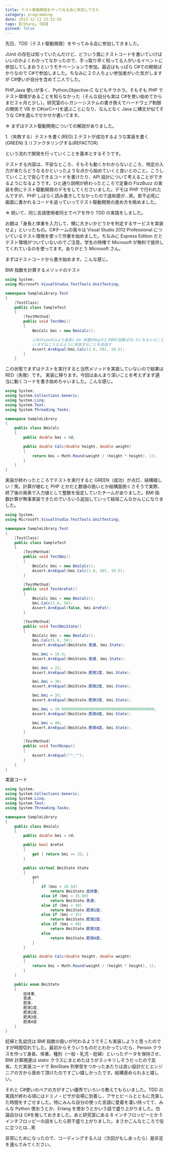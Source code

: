 ```yaml
---
title: テスト駆動開発をやってみる会に参加してきた
category: programming
date: 2013-12-13 23:52:58
tags: [CSharp, TDD]
pinned: false
---
```


先日、TDD（テスト駆動開発）をやってみる会に参加してきました。

JUnit の存在は知っていたんだけど、どういう風にテストコードを書いていけばいいのかよくわかってなかったので、手っ取り早く知ってる人がいるイベントに参加してしまおうというモチベーションで参加。最近はもっぱら C#での開発ばかりなので C#で参加しました。ちなみに２０人ちょい参加者がいた気がしますが C#使いが自分を含めて二人でした。

PHP,Java 使いが多く、Python,Objective-C などもチラホラ。そもそも PHP でテスト環境があることを知らなかった（そんな自分も実は C#を使い始めてからまだ２ヶ月と少し）。研究室のレガシーシステムの書き換えでハードウェア制御の関係で VB か C#(orC++)を選ぶことになり、なんとなく Java に構文が似てそうな C#を選んでせかせか書いてます。

☆ まずはテスト駆動開発についての解説がありました。

1.（失敗する）テストを書く(RED) 2.テストが成功するような実装を書く(GREEN) 3.リファクタリングする(REFACTOR)

という流れで開発を行っていくことを基本とするそうです。

テストする内容は、不安なところ、そもそも動くかわからないところ、特定の入力が来たらどうなるかといったような点から始めていくと良いとのこと。こうしていくことで安心できるコードを書けたり、API 設計について考えることができるようになるようです。ひと通り説明が終わったところで定番の FizzBuzz の実装を例にテスト駆動開発のデモをしてくださいました。デモは PHP で行われたんですが、PHP しばらく読み書きしてなかったので違和感が...笑。若干必死に画面に書かれるコードを追っていってテスト駆動開発の進め方を眺めました。

☆ 続いて、同じ言語使用者同士でペアを作り TDD の実践をしました。

お題は「身長と体重を入力して、横に大きいかどうかを判定するサービスを実装せよ」といったもの。C#チームの我々は Visual Studio 2012 Professional についているテスト環境を使って作業を始めました。ちなみに Express Edition だとテスト環境がついていないのでご注意。学生の特権で Microsoft が無料で提供してくれているのを使ってます。ありがとう Microsoft さん。

まずはテストコードから書き始めます。こんな感じ。

BMI 指数を計算するメソッドのテスト

```csharp
using System;
using Microsoft.VisualStudio.TestTools.UnitTesting;

namespace SampleLibrary.Test
{
    [TestClass]
    public class SampleTest
    {
        [TestMethod]
        public void TestBmi()
        {
            BmiCalc bmi = new BmiCalc();

            //Wikipediaより身長1.6m 体重50kgのときBMI指数は19.5になるとのことで
            //まずはこうなるように実装することを目指す
            Assert.AreEqual(bmi.Calc(1.6, 50), 19.5);
        }
    }
```

この状態でまずはテストを実行すると当然メソッドを実装していないので結果は RED（失敗）です。
実装に移ります。今回はあんまり深いことを考えずまず適当に動くコードを書き始めちゃいました。こんな感じ。

```csharp
using System;
using System.Collections.Generic;
using System.Linq;
using System.Text;
using System.Threading.Tasks;

namespace SampleLibrary
{
    public class BmiCalc
    {
        public double bmi = 0d;

        public double Calc(double height, double weight)
        {
            return bmi = Math.Round(weight / (height * height), 1);
        }
    }
}
```

実装が終わったところでテストを実行すると GREEN（成功）が点灯、結構嬉しい！笑。計算が絡むと PHP とかだと数値の扱いとか結構面倒くさそうで実際、終了後の発表で入力値として整数を仮定していたチームがありました。BMI 指数計算が無事実装できたのでいろいろ追加していって結局こんなかんじになりました。

```csharp
using System;
using Microsoft.VisualStudio.TestTools.UnitTesting;

namespace SampleLibrary.Test
{
    [TestClass]
    public class SampleTest
    {
        [TestMethod]
        public void TestBmi()
        {
            BmiCalc bmi = new BmiCalc();
            Assert.AreEqual(bmi.Calc(1.6, 50), 19.5);
        }

        [TestMethod]
        public void TestAreFat()
        {
            BmiCalc bmi = new BmiCalc();
            bmi.Calc(1.6, 50);
            Assert.AreEqual(false, bmi.AreFat);
        }

        [TestMethod]
        public void TestBmiState()
        {
            BmiCalc bmi = new BmiCalc();
            bmi.Calc(1.6, 50);
            Assert.AreEqual(BmiState.普通, bmi.State);

            bmi.bmi = 18.5;
            Assert.AreEqual(BmiState.普通, bmi.State);

            bmi.bmi = 25;
            Assert.AreEqual(BmiState.肥満1度, bmi.State);

            bmi.bmi = 30;
            Assert.AreEqual(BmiState.肥満2度, bmi.State);

            bmi.bmi = 35;
            Assert.AreEqual(BmiState.肥満3度, bmi.State);

            bmi.bmi = 39.99999999999999999999999999999999999999999;
            Assert.AreEqual(BmiState.肥満4度, bmi.State);

            bmi.bmi = 40;
            Assert.AreEqual(BmiState.肥満4度, bmi.State);
        }

        [TestMethod]
        public void TestNinpu()
        {
            Assert.AreEqual("","");
        }
    }
}
```

実装コード

```csharp
using System;
using System.Collections.Generic;
using System.Linq;
using System.Text;
using System.Threading.Tasks;

namespace SampleLibrary
{
    public class BmiCalc
    {
        public double bmi = 0d;

        public bool AreFat
        {
            get { return bmi >= 25; }
        }

        public virtual BmiState State
        {
            get
            {
                if (bmi < 18.5d)
                    return BmiState.低体重;
                else if (bmi < 25.0d)
                    return BmiState.普通;
                else if (bmi < 30)
                    return BmiState.肥満1度;
                else if (bmi < 35)
                    return BmiState.肥満2度;
                else if (bmi < 40)
                    return BmiState.肥満3度;
                else
                    return BmiState.肥満4度;
            }
        }

        public double Calc(double height, double weight)
        {
            return bmi = Math.Round(weight / (height * height), 1);
        }
    }

    public enum BmiState
    {
        低体重,
        普通,
        肥満,
        肥満1度,
        肥満2度,
        肥満3度,
        肥満4度
    }
}
```

妊婦と乳幼児は BMI 指数の扱いが代わるようでそこも実装しようと思ったのですが時間切れでした。最初からそういうものだとわかっていたら、Person クラスを作って身長、体重、種別（一般・乳児・妊婦）といったデータを保持させ、BMI 計算関連は static クラスにまとめたほうがスッキリしそうだったので反省。ただ実装コードで BmiState 列挙型をつかったあたりは良い設計だとエンジニアの方から褒めて頂けたのですごい嬉しかったです。結構褒められると嬉しい。

それと C#使いのペアの方がすごい優秀でいろいろ教えてもらいました。TDD の実践が終わる頃にはドミノ・ピザが会場に到着し、アサヒビールとともに充実した時間をすごせました。特にみんな自分の使った言語に愛着を凄い持ってて、みんな Python 使おうとか、Erlang を使おうとかいう話で盛り上がりました。勿論自分は C#を推しておきました。あと研究室にある 8 インチフロッピーとか 5 インチフロッピーの話をしたら若干盛り上がりました。まさかこんなところで役に立つとは...笑

非常にためになったので、コーディングする人は（次回がもしあったら）是非足を運んでみてください。
